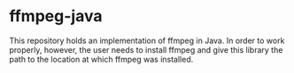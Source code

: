 # ffmpeg-java
This repository holds an implementation of ffmpeg in Java. In order to work properly, however, the user needs to install ffmpeg and give this library the path to the location at which ffmpeg was installed.
